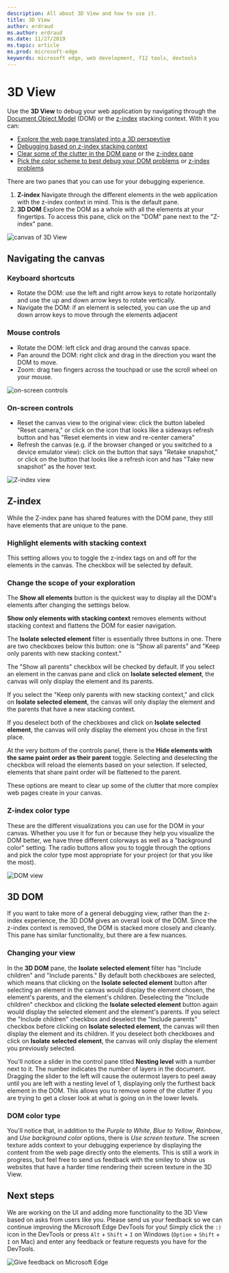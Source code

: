```yaml
---
description: All about 3D View and how to use it.
title: 3D View
author: erdraud
ms.author: erdraud
ms.date: 11/27/2019
ms.topic: article
ms.prod: microsoft-edge
keywords: microsoft edge, web development, f12 tools, devtools
---
```


# 3D View

Use the **3D View** to debug your web application by navigating through the [Document Object Model](https://developer.mozilla.org/en-US/docs/Web/API/Document_Object_Model) (DOM) or the [z-index](https://developer.mozilla.org/en-US/docs/Web/CSS/z-index) stacking context. With it you can: 

- [Explore the web page translated into a 3D perspevtive](#3d-dom)
- [Debugging based on z-index stacking context](#z-index)
- [Clear some of the clutter in the DOM pane](#changing-your-view) or the [z-index pane](#change-the-scope-of-your-exploration)
- [Pick the color scheme to best debug your DOM problems](#dom-color-type) or [z-index problems](#z-index-color-type)

There are two panes that you can use for your debugging experience.

1. **Z-index** Navigate through the different elements in the web application with the z-index context in mind. This is the default pane.
2. **3D DOM** Explore the DOM as a whole with all the elements at your fingertips. To access this pane, click on the "DOM" pane next to the "Z-index" pane.

![canvas of 3D View](./media/canvas.png)

## Navigating the canvas

### Keyboard shortcuts
- Rotate the DOM: use the left and right arrow keys to rotate horizontally and use the up and down arrow keys to rotate vertically.
- Navigate the DOM: if an element is selected, you can use the up and down arrow keys to move through the elements adjacent

### Mouse controls
- Rotate the DOM: left click and drag around the canvas space.
- Pan around the DOM: right click and drag in the direction you want the DOM to move.
- Zoom: drag two fingers across the touchpad or use the scroll wheel on your mouse.

![on-screen controls](./media/controls-small.png)
### On-screen controls
- Reset the canvas view to the original view: click the button labeled "Reset camera," or click on the icon that looks like a sideways refresh button and has "Reset elements in view and re-center camera"
- Refresh the canvas (e.g. if the browser changed or you switched to a device emulator view): click on the button that says "Retake snapshot," or click on the button that looks like a refresh icon and has "Take new snapshot" as the hover text.

![Z-index view](./media/z-index-view-box.png)

## Z-index

While the Z-index pane has shared features with the DOM pane, they still have elements that are unique to the pane.

### Highlight elements with stacking context

This setting allows you to toggle the z-index tags on and off for the elements in the canvas. The checkbox will be selected by default.

### Change the scope of your exploration

The **Show all elements** button is the quickest way to display all the DOM's elements after changing the settings below.

**Show only elements with stacking context** removes elements without stacking context and flattens the DOM for easier navigation.

The **Isolate selected element** filter is essentially three buttons in one. There are two checkboxes below this button: one is "Show all parents" and "Keep only parents with new stacking context." 

The "Show all parents" checkbox will be checked by default. If you select an element in the canvas pane and click on **Isolate selected element**, the canvas will only display the element and its parents.

If you select the "Keep only parents with new stacking context," and click on **Isolate selected element**, the canvas will only display the element and the parents that have a new stacking context.

If you deselect both of the checkboxes and click on **Isolate selected element**, the canvas will only display the element you chose in the first place.

At the very bottom of the controls panel, there is the **Hide elements with the same paint order as their parent** toggle. Selecting and deselecting the checkbox will reload the elements based on your selection. If selected, elements that share paint order will be flattened to the parent.

These options are meant to clear up some of the clutter that more complex web pages create in your canvas.

### Z-index color type

These are the different visualizations you can use for the DOM in your canvas. Whether you use it for fun or because they help you visualize the DOM better, we have three different colorways as well as a "background color" setting. The radio buttons allow you to toggle through the options and pick the color type most appropriate for your project (or that you like the most).

![DOM view](./media/dom-purple-box.png)

## 3D DOM

If you want to take more of a general debugging view, rather than the z-index experience, the 3D DOM gives an overall look of the DOM. Since the z-index context is removed, the DOM is stacked more closely and cleanly. This pane has similar functionality, but there are a few nuances.

### Changing your view

In the **3D DOM** pane, the **Isolate selected element** filter has "Include children" and "Include parents." By default both checkboxes are selected, which means that clicking on the **Isolate selected element** button after selecting an element in the canvas would display the element chosen, the element's parents, and the element's children. Deselecting the "Include children" checkbox and clicking the **Isolate selected element** button again would display the selected element and the element's parents. If you select the "Include children" checkbox and deselect the "Include parents" checkbox before clicking on **Isolate selected element**, the canvas will then display the element and its children. If you deselect both checkboxes and click on **Isolate selected element**, the canvas will only display the element you previously selected.

You'll notice a slider in the control pane titled **Nesting level** with a number next to it. The number indicates the number of layers in the document. Dragging the slider to the left will cause the outermost layers to peel away until you are left with a nesting level of 1, displaying only the furthest back element in the DOM. This allows you to remove some of the clutter if you are trying to get a closer look at what is going on in the lower levels.

### DOM color type

You'll notice that, in addition to the *Purple to White*, *Blue to Yellow*, *Rainbow*, and *Use background color* options, there is *Use screen texture*. The screen texture adds context to your debugging experience by displaying the content from the web page directly onto the elements. This is still a work in progress, but feel free to send us feedback with the smiley to show us websites that have a harder time rendering their screen texture in the 3D View. 

## Next steps

We are working on the UI and adding more functionality to the 3D View based on asks from users like you. Please send us your feedback so we can continue improving the Microsoft Edge DevTools for you! Simply click the `:)` icon in the DevTools or press `Alt` + `Shift` + `I` on Windows (`Option` + `Shift` + `I` on Mac) and enter any feedback or feature requests you have for the DevTools.

![Give feedback on Microsoft Edge](./devtools-guide-chromium/media/devtools-feedback2.png)